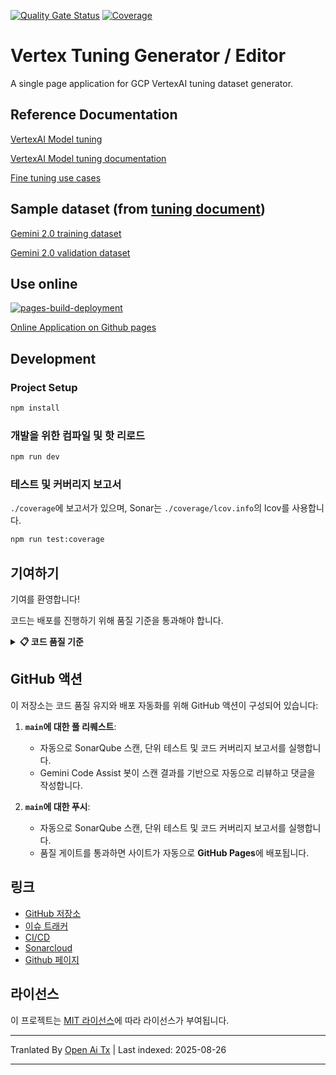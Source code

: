 [![Quality Gate Status](https://sonarcloud.io/api/project_badges/measure?project=luyiourwong_VertexTuningGenerator&metric=alert_status)](https://sonarcloud.io/summary/new_code?id=luyiourwong_VertexTuningGenerator)
[![Coverage](https://sonarcloud.io/api/project_badges/measure?project=luyiourwong_VertexTuningGenerator&metric=coverage)](https://sonarcloud.io/summary/new_code?id=luyiourwong_VertexTuningGenerator)

# Vertex Tuning Generator / Editor

A single page application for GCP VertexAI tuning dataset generator.

## Reference Documentation

[VertexAI Model tuning](https://console.cloud.google.com/vertex-ai/studio/tuning)

[VertexAI Model tuning documentation](https://cloud.google.com/vertex-ai/generative-ai/docs/models/tune-models)

[Fine tuning use cases](https://cloud.google.com/transform/top-five-gen-ai-tuning-use-cases-gemini-hundreds-of-orgs)

## Sample dataset (from [tuning document](https://cloud.google.com/vertex-ai/generative-ai/docs/models/tune_gemini/text_tune#sample-datasets))

[Gemini 2.0 training dataset](https://storage.googleapis.com/cloud-samples-data/ai-platform/generative_ai/gemini-2_0/text/sft_train_data.jsonl)

[Gemini 2.0 validation dataset](https://storage.googleapis.com/cloud-samples-data/ai-platform/generative_ai/gemini-2_0/text/sft_validation_data.jsonl)

## Use online

[![pages-build-deployment](https://github.com/luyiourwong/VertexTuningGenerator/actions/workflows/pages/pages-build-deployment/badge.svg?branch=gh-pages)](https://github.com/luyiourwong/VertexTuningGenerator/actions/workflows/pages/pages-build-deployment)

[Online Application on Github pages](https://luyiourwong.github.io/VertexTuningGenerator/)

## Development

### Project Setup

```sh
npm install
```

### 개발을 위한 컴파일 및 핫 리로드

```sh
npm run dev
```

### 테스트 및 커버리지 보고서
`./coverage`에 보고서가 있으며, Sonar는 `./coverage/lcov.info`의 lcov를 사용합니다.
```sh
npm run test:coverage
```
## 기여하기

기여를 환영합니다!

코드는 배포를 진행하기 위해 품질 기준을 통과해야 합니다.

<details>
<summary><strong>📋 코드 품질 기준</strong></summary>

모든 풀 리퀘스트는 병합 전에 SonarQube에서 다음 품질 게이트를 통과해야 합니다:

- 신뢰성 등급: A
- 보안 등급: A
- 유지보수성 등급: A
- 최소 커버리지 요구사항: 80%
- 최대 허용 중복 코드: 3%

> 참고: PR 검사 및 [SonarCloud](https://sonarcloud.io/project/pull_requests_list?id=luyiourwong_VertexTuningGenerator)에서 분석 결과를 모니터링할 수 있습니다.
</details>

## GitHub 액션

이 저장소는 코드 품질 유지와 배포 자동화를 위해 GitHub 액션이 구성되어 있습니다:

1. **`main`에 대한 풀 리퀘스트**:
    - 자동으로 SonarQube 스캔, 단위 테스트 및 코드 커버리지 보고서를 실행합니다.
    - Gemini Code Assist 봇이 스캔 결과를 기반으로 자동으로 리뷰하고 댓글을 작성합니다.

2. **`main`에 대한 푸시**:
    - 자동으로 SonarQube 스캔, 단위 테스트 및 코드 커버리지 보고서를 실행합니다.
    - 품질 게이트를 통과하면 사이트가 자동으로 **GitHub Pages**에 배포됩니다.

## 링크

- [GitHub 저장소](https://github.com/luyiourwong/VertexTuningGenerator)
- [이슈 트래커](https://github.com/luyiourwong/VertexTuningGenerator/issues)
- [CI/CD](https://github.com/luyiourwong/VertexTuningGenerator/actions)
- [Sonarcloud](https://sonarcloud.io/project/overview?id=luyiourwong_VertexTuningGenerator)
- [Github 페이지](https://luyiourwong.github.io/VertexTuningGenerator/)

## 라이선스

이 프로젝트는 [MIT 라이선스](LICENSE)에 따라 라이선스가 부여됩니다.



---

Tranlated By [Open Ai Tx](https://github.com/OpenAiTx/OpenAiTx) | Last indexed: 2025-08-26

---